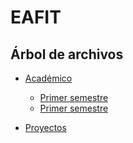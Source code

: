 # EAFIT

## Árbol de archivos 
+ [Académico](https://github.com/jorgelserve/EAFIT/tree/master/academico)
	+ [Primer semestre](https://github.com/jorgelserve/EAFIT/tree/master/academico/semestre_1)
  + [Primer semestre](https://github.com/jorgelserve/EAFIT/tree/master/academico/semestre_2)

+ [Proyectos](https://github.com/jorgelserve/EAFIT/tree/master/proyectos)